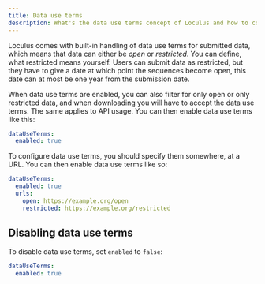 ```yaml
---
title: Data use terms
description: What's the data use terms concept of Loculus and how to configure it.
---
```


Loculus comes with built-in handling of data use terms for submitted data, which means that data can either be _open_ or _restricted_. You can define, what restricted means yourself. Users can submit data as restricted, but they have to give a date at which point the sequences become open, this date can at most be one year from the submission date.

When data use terms are enabled, you can also filter for only open or only restricted data, and when downloading you will have to accept the data use terms. The same applies to API usage.
You can then enable data use terms like this:

```yaml
dataUseTerms:
  enabled: true
```

To configure data use terms, you should specify them somewhere, at a URL.
You can then enable data use terms like so:

```yaml
dataUseTerms:
  enabled: true
  urls:
    open: https://example.org/open
    restricted: https://example.org/restricted
```

## Disabling data use terms

To disable data use terms, set `enabled` to `false`:

```yaml
dataUseTerms:
  enabled: true
```

